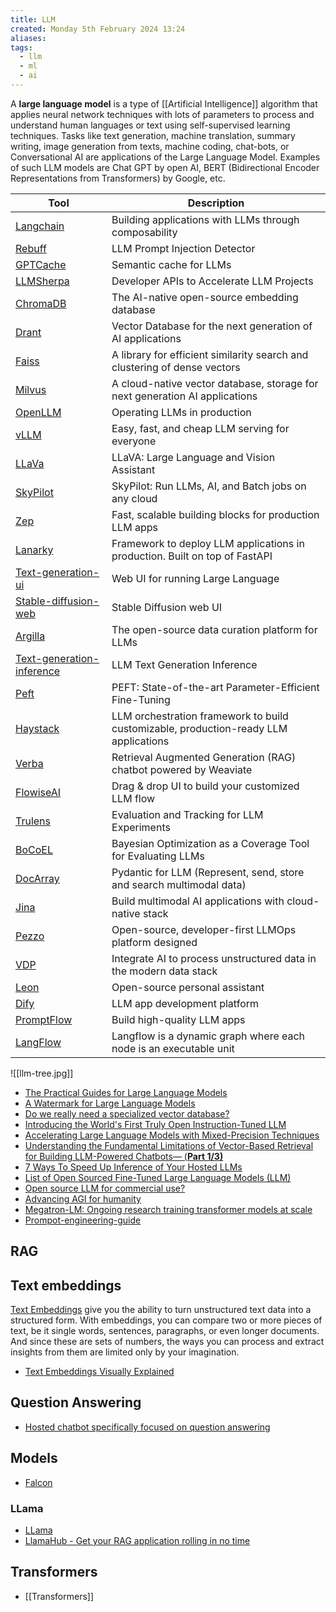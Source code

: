 ```yaml
---
title: LLM
created: Monday 5th February 2024 13:24
aliases: 
tags:
  - llm
  - ml
  - ai
---
```

A **large language model** is a type of [[Artificial Intelligence]] algorithm that applies neural network techniques with lots of parameters to process and understand human languages or text using self-supervised learning techniques. Tasks like text generation, machine translation, summary writing, image generation from texts, machine coding, chat-bots, or Conversational AI are applications of the Large Language Model. Examples of such LLM models are Chat GPT by open AI, BERT (Bidirectional Encoder Representations from Transformers) by Google, etc.

| Tool | Description |
| ---- | ---- |
| [Langchain](https://github.com/hwchase17/langchain) | Building applications with LLMs through composability |
| [Rebuff](https://github.com/woop/rebuff) | LLM Prompt Injection Detector |
| [GPTCache](https://github.com/zilliztech/GPTCache) | Semantic cache for LLMs |
| [LLMSherpa](https://github.com/nlmatics/llmsherpa) | Developer APIs to Accelerate LLM Projects |
| [ChromaDB](https://github.com/chroma-core/chroma) | The AI-native open-source embedding database |
| [Drant](https://github.com/qdrant/qdrant) | Vector Database for the next generation of AI applications |
| [Faiss](https://github.com/facebookresearch/faiss) | A library for efficient similarity search and clustering of dense vectors |
| [Milvus](https://github.com/milvus-io/milvus) | A cloud-native vector database, storage for next generation AI applications |
| [OpenLLM](https://github.com/bentoml/OpenLLM) | Operating LLMs in production |
| [vLLM](https://github.com/vllm-project/vllm) | Easy, fast, and cheap LLM serving for everyone |
| [LLaVa](https://github.com/haotian-liu/LLaVA) | LLaVA: Large Language and Vision Assistant |
| [SkyPilot](https://github.com/skypilot-org/skypilot) | SkyPilot: Run LLMs, AI, and Batch jobs on any cloud |
| [Zep](https://github.com/getzep/zep) | Fast, scalable building blocks for production LLM apps |
| [Lanarky](https://github.com/ajndkr/lanarky) | Framework to deploy LLM applications in production. Built on top of FastAPI |
| [Text-generation-ui](https://github.com/oobabooga/text-generation-webui) | Web UI for running Large Language |
| [Stable-diffusion-web](https://github.com/AUTOMATIC1111/stable-diffusion-webui) | Stable Diffusion web UI |
| [Argilla](https://github.com/argilla-io/argilla) | The open-source data curation platform for LLMs |
| [Text-generation-inference](https://github.com/huggingface/text-generation-inference) | LLM Text Generation Inference |
| [Peft](https://pypi.org/project/peft/) | PEFT: State-of-the-art Parameter-Efficient Fine-Tuning |
| [Haystack](https://haystack.deepset.ai/) | LLM orchestration framework to build customizable, production-ready LLM applications |
| [Verba](https://github.com/weaviate/Verba) | Retrieval Augmented Generation (RAG) chatbot powered by Weaviate |
| [FlowiseAI](https://github.com/FlowiseAI/Flowise) | Drag & drop UI to build your customized LLM flow |
| [Trulens](https://github.com/truera/trulens) | Evaluation and Tracking for LLM Experiments |
| [BoCoEL](https://github.com/rentruewang/bocoel) | Bayesian Optimization as a Coverage Tool for Evaluating LLMs |
| [DocArray](https://github.com/docarray/docarray) | Pydantic for LLM (Represent, send, store and search multimodal data) |
| [Jina](https://github.com/jina-ai/jina) | Build multimodal AI applications with cloud-native stack |
| [Pezzo](https://github.com/pezzolabs/pezzo) | Open-source, developer-first LLMOps platform designed |
| [VDP](https://github.com/instill-ai/vdp) | Integrate AI to process unstructured data in the modern data stack |
| [Leon](https://github.com/leon-ai/leon) | Open-source personal assistant |
| [Dify](https://github.com/langgenius/dify) | LLM app development platform |
| [PromptFlow](https://github.com/microsoft/promptflow) | Build high-quality LLM apps |
| [LangFlow](https://github.com/langflow-ai/langflow) | Langflow is a dynamic graph where each node is an executable unit |


![[llm-tree.jpg]]

- [The Practical Guides for Large Language Models](https://github.com/Mooler0410/LLMsPracticalGuide)
- [A Watermark for Large Language Models](https://github.com/jwkirchenbauer/lm-watermarking)
- [Do we really need a specialized vector database?](https://modelz.ai/blog/pgvector)
- [Introducing the World's First Truly Open Instruction-Tuned LLM](https://www.databricks.com/blog/2023/04/12/dolly-first-open-commercially-viable-instruction-tuned-llm)
- [Accelerating Large Language Models with Mixed-Precision Techniques](https://lightning.ai/pages/community/tutorial/accelerating-large-language-models-with-mixed-precision-techniques/)
- [Understanding the Fundamental Limitations of Vector-Based Retrieval for Building LLM-Powered Chatbots— (**Part 1/3)**](https://medium.com/thirdai-blog/understanding-the-fundamental-limitations-of-vector-based-retrieval-for-building-llm-powered-48bb7b5a57b3)
- [7 Ways To Speed Up Inference of Your Hosted LLMs](https://betterprogramming.pub/speed-up-llm-inference-83653aa24c47)
- [List of Open Sourced Fine-Tuned Large Language Models (LLM)](https://medium.com/geekculture/list-of-open-sourced-fine-tuned-large-language-models-llm-8d95a2e0dc76)
- [Open source LLM for commercial use?](https://news.ycombinator.com/item?id=35512338)
- [Advancing AGI for humanity](https://thegenerality.com/agi/index.html)
- [Megatron-LM: Ongoing research training transformer models at scale](https://github.com/NVIDIA/Megatron-LM)
- [Prompot-engineering-guide](https://github.com/dair-ai/Prompt-Engineering-Guide)
## RAG

## Text embeddings

[Text Embeddings](https://docs.cohere.ai/embedding-wiki?ref=cohere-ai.ghost.io) give you the ability to turn unstructured text data into a structured form. With embeddings, you can compare two or more pieces of text, be it single words, sentences, paragraphs, or even longer documents. And since these are sets of numbers, the ways you can process and extract insights from them are limited only by your imagination.

- [Text Embeddings Visually Explained](https://cohere.com/blog/text-embeddings)
## Question Answering

- [Hosted chatbot specifically focused on question answering](https://github.com/hwchase17/chat-langchain)
## Models

- [Falcon](https://github.com/Sentdex/Falcon-LLM/)

### LLama

- [LLama](https://github.com/facebookresearch/llama)
- [LlamaHub - Get your RAG application rolling in no time](https://llamahub.ai/)
## Transformers

- [[Transformers]]